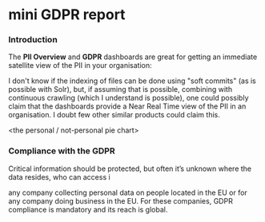 # mini GDPR report

### Introduction
The **PII Overview** and **GDPR** dashboards are great for getting an immediate satellite view of the PII in your organisation:

I don't know if the indexing of files can be done using "soft commits" (as is possible with Solr), but, if assuming that is possible, combining with continuous crawling (which I understand is possible), one could possibly claim that the dashboards provide a Near Real Time view of the PII in an organisation. I doubt few other similar products could claim this.

<the personal / not-personal pie chart>

### Compliance with the GDPR


Critical information should be protected, but often
it’s unknown where the data resides, who can access i

any company
collecting personal data on people located in the EU or for any
company doing business in the EU. For these companies, GDPR
compliance is mandatory and its reach is global.



